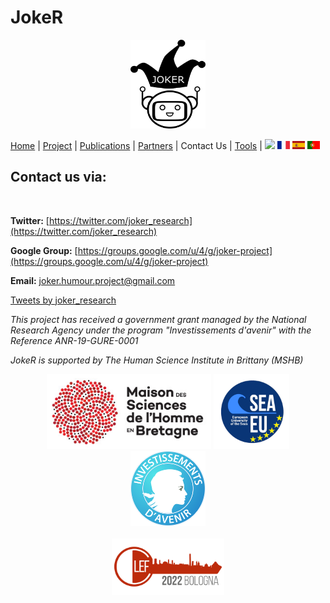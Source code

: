 # JokeR
<p align="center">
  <img src="../img/Joker.png" width="120" height="142">
</p>

[Home](index) | [Project](project) | [Publications](publications) | [Partners](partners) | Contact Us | [Tools](tools) | [<img src="../img/drapeau EN.png" width="20">](https://lepocci.github.io/joker/EN/index) [<img src="../img/drapeau FR.png" width="20">](https://lepocci.github.io/joker/FR/index)  [<img src="../img/drapeau ES.png" width="20">](https://lepocci.github.io/joker/ES/index)  [<img src="../img/drapeau PT.png" width="20">](https://lepocci.github.io/joker/PT/index) 
<br>

## Contact us via:
<br>

**Twitter:** [https://twitter.com/joker_research](https://twitter.com/joker_research)

**Google Group:** [https://groups.google.com/u/4/g/joker-project](https://groups.google.com/u/4/g/joker-project)

**Email:** [joker.humour.project@gmail.com](mailto:joker.humour.project@gmail.com)

<a class="twitter-timeline" href="https://twitter.com/joker_research?ref_src=twsrc%5Etfw">Tweets by joker_research</a> <script async src="https://platform.twitter.com/widgets.js" charset="utf-8"></script>

<p>
<em>This project has received a government grant managed by the National Research Agency under the program "Investissements d'avenir" with the Reference ANR-19-GURE-0001</em>
</p>
<p>
<em>JokeR is supported by The Human Science Institute in Brittany (MSHB)</em>
</p>
<div align="center">
  <a href="https://www.mshb.fr"><img src="../img/MSHB.jpg" height="120"></a>
  <a href="https://sea-eu.org/?lang=fr"><img src="../img/SEA-EU.png" height="120"></a>
  <a href="https://www.gouvernement.fr/le-programme-d-investissements-d-avenir"><img src="../img/Investissement avenir.jpeg" height="120"></a>
</div>
<br />
<div align="center">
  <a href="https://clef2022.clef-initiative.eu/index.php"><img src="../img/CLEF2022.png" height="90"></a> 
</div>
